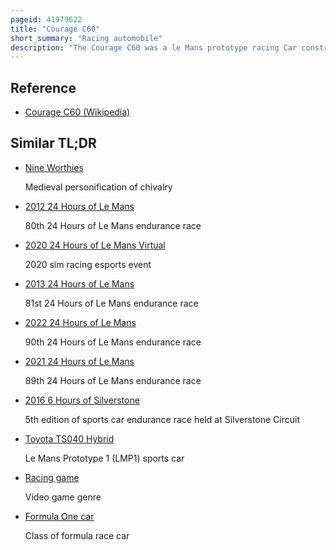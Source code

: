 ```yaml
---
pageid: 41979622
title: "Courage C60"
short_summary: "Racing automobile"
description: "The Courage C60 was a le Mans prototype racing Car constructed in 2000 by Courage Comptition and used in international Sports Car Races until 2006. A Replacement for the Courage c52 it was the first all-new Prototype of the Courage since the Courage C41 was built in 1994."
---
```


## Reference

- [Courage C60 (Wikipedia)](https://en.wikipedia.org/?curid=41979622)

## Similar TL;DR

- [Nine Worthies](/tldr/en/nine-worthies)

  Medieval personification of chivalry

- [2012 24 Hours of Le Mans](/tldr/en/2012-24-hours-of-le-mans)

  80th 24 Hours of Le Mans endurance race

- [2020 24 Hours of Le Mans Virtual](/tldr/en/2020-24-hours-of-le-mans-virtual)

  2020 sim racing esports event

- [2013 24 Hours of Le Mans](/tldr/en/2013-24-hours-of-le-mans)

  81st 24 Hours of Le Mans endurance race

- [2022 24 Hours of Le Mans](/tldr/en/2022-24-hours-of-le-mans)

  90th 24 Hours of Le Mans endurance race

- [2021 24 Hours of Le Mans](/tldr/en/2021-24-hours-of-le-mans)

  89th 24 Hours of Le Mans endurance race

- [2016 6 Hours of Silverstone](/tldr/en/2016-6-hours-of-silverstone)

  5th edition of sports car endurance race held at Silverstone Circuit

- [Toyota TS040 Hybrid](/tldr/en/toyota-ts040-hybrid)

  Le Mans Prototype 1 (LMP1) sports car

- [Racing game](/tldr/en/racing-game)

  Video game genre

- [Formula One car](/tldr/en/formula-one-car)

  Class of formula race car
